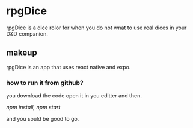 # rpgDice

rpgDice is a dice rolor for when you do not wnat to use real dices in your D&D companion.

## makeup

rpgDice is an app that uses react native and expo.

### how to run it from github?

you download the code open it in you editter and then.

*npm install,*
*npm start*

and you sould be good to go.
